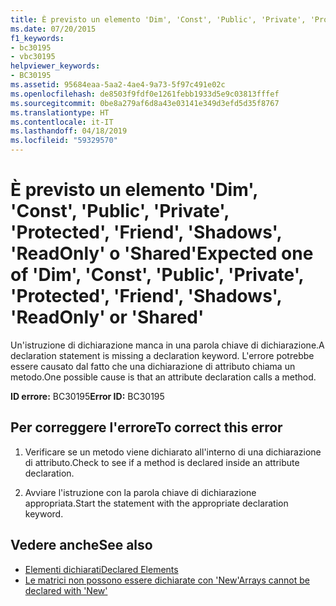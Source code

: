 ```yaml
---
title: È previsto un elemento 'Dim', 'Const', 'Public', 'Private', 'Protected', 'Friend', 'Shadows', 'ReadOnly' o 'Shared'
ms.date: 07/20/2015
f1_keywords:
- bc30195
- vbc30195
helpviewer_keywords:
- BC30195
ms.assetid: 95684eaa-5aa2-4ae4-9a73-5f97c491e02c
ms.openlocfilehash: de8503f9fdf0e1261febb1933d5e9c03813fffef
ms.sourcegitcommit: 0be8a279af6d8a43e03141e349d3efd5d35f8767
ms.translationtype: HT
ms.contentlocale: it-IT
ms.lasthandoff: 04/18/2019
ms.locfileid: "59329570"
---
```

# <a name="expected-one-of-dim-const-public-private-protected-friend-shadows-readonly-or-shared"></a><span data-ttu-id="40b74-102">È previsto un elemento 'Dim', 'Const', 'Public', 'Private', 'Protected', 'Friend', 'Shadows', 'ReadOnly' o 'Shared'</span><span class="sxs-lookup"><span data-stu-id="40b74-102">Expected one of 'Dim', 'Const', 'Public', 'Private', 'Protected', 'Friend', 'Shadows', 'ReadOnly' or 'Shared'</span></span>
<span data-ttu-id="40b74-103">Un'istruzione di dichiarazione manca in una parola chiave di dichiarazione.</span><span class="sxs-lookup"><span data-stu-id="40b74-103">A declaration statement is missing a declaration keyword.</span></span> <span data-ttu-id="40b74-104">L'errore potrebbe essere causato dal fatto che una dichiarazione di attributo chiama un metodo.</span><span class="sxs-lookup"><span data-stu-id="40b74-104">One possible cause is that an attribute declaration calls a method.</span></span>  
  
 <span data-ttu-id="40b74-105">**ID errore:** BC30195</span><span class="sxs-lookup"><span data-stu-id="40b74-105">**Error ID:** BC30195</span></span>  
  
## <a name="to-correct-this-error"></a><span data-ttu-id="40b74-106">Per correggere l'errore</span><span class="sxs-lookup"><span data-stu-id="40b74-106">To correct this error</span></span>  
  
1. <span data-ttu-id="40b74-107">Verificare se un metodo viene dichiarato all'interno di una dichiarazione di attributo.</span><span class="sxs-lookup"><span data-stu-id="40b74-107">Check to see if a method is declared inside an attribute declaration.</span></span>  
  
2. <span data-ttu-id="40b74-108">Avviare l'istruzione con la parola chiave di dichiarazione appropriata.</span><span class="sxs-lookup"><span data-stu-id="40b74-108">Start the statement with the appropriate declaration keyword.</span></span>  
  
## <a name="see-also"></a><span data-ttu-id="40b74-109">Vedere anche</span><span class="sxs-lookup"><span data-stu-id="40b74-109">See also</span></span>

- [<span data-ttu-id="40b74-110">Elementi dichiarati</span><span class="sxs-lookup"><span data-stu-id="40b74-110">Declared Elements</span></span>](../../visual-basic/programming-guide/language-features/declared-elements/index.md)
- [<span data-ttu-id="40b74-111">Le matrici non possono essere dichiarate con 'New'</span><span class="sxs-lookup"><span data-stu-id="40b74-111">Arrays cannot be declared with 'New'</span></span>](../../visual-basic/misc/bc30053.md)
